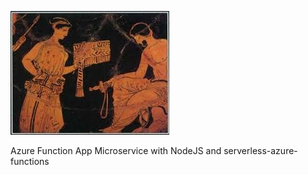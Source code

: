 ![Intro](./docs/calypso.jpg)

Azure Function App Microservice with NodeJS and serverless-azure-functions